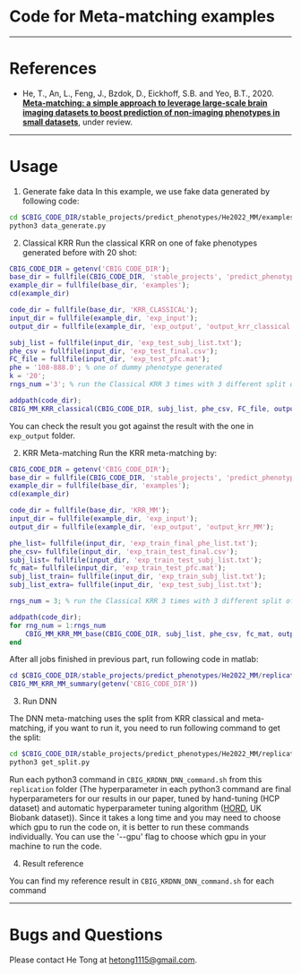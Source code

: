 # Code for Meta-matching examples

----

References
==========
+ He, T., An, L., Feng, J., Bzdok, D., Eickhoff, S.B. and Yeo, B.T., 2020. [**Meta-matching: a simple approach to leverage large-scale brain imaging datasets to boost prediction of non-imaging phenotypes in small datasets**](https://doi.org/10.1101/2020.08.10.245373), under review.

----

Usage
==========

1. Generate fake data
In this example, we use fake data generated by following code:
```bash
cd $CBIG_CODE_DIR/stable_projects/predict_phenotypes/He2022_MM/examples
python3 data_generate.py
```

2. Classical KRR
Run the classical KRR on one of fake phenotypes generated before with 20 shot:
```matlab
CBIG_CODE_DIR = getenv('CBIG_CODE_DIR');
base_dir = fullfile(CBIG_CODE_DIR, 'stable_projects', 'predict_phenotypes', 'He2022_MM');
example_dir = fullfile(base_dir, 'examples');
cd(example_dir)

code_dir = fullfile(base_dir, 'KRR_CLASSICAL');
input_dir = fullfile(example_dir, 'exp_input');
output_dir = fullfile(example_dir, 'exp_output', 'output_krr_classical');

subj_list = fullfile(input_dir, 'exp_test_subj_list.txt');
phe_csv = fullfile(input_dir, 'exp_test_final.csv');
FC_file = fullfile(input_dir, 'exp_test_pfc.mat');
phe = '108-888.0'; % one of dummy phenotype generated
k = '20';
rngs_num ='3'; % run the Classical KRR 3 times with 3 different split of 20 shot

addpath(code_dir);
CBIG_MM_KRR_classical(CBIG_CODE_DIR, subj_list, phe_csv, FC_file, output_dir, rngs_num, phe, k, false);
```
You can check the result you got against the result with the one in `exp_output` folder.

2. KRR Meta-matching
Run the KRR meta-matching by:
```matlab
CBIG_CODE_DIR = getenv('CBIG_CODE_DIR');
base_dir = fullfile(CBIG_CODE_DIR, 'stable_projects', 'predict_phenotypes', 'He2022_MM');
example_dir = fullfile(base_dir, 'examples');
cd(example_dir)

code_dir = fullfile(base_dir, 'KRR_MM');
input_dir = fullfile(example_dir, 'exp_input');
output_dir = fullfile(example_dir, 'exp_output', 'output_krr_MM');

phe_list= fullfile(input_dir, 'exp_train_final_phe_list.txt');
phe_csv= fullfile(input_dir, 'exp_train_test_final.csv');
subj_list= fullfile(input_dir, 'exp_train_test_subj_list.txt');
fc_mat= fullfile(input_dir, 'exp_train_test_pfc.mat');
subj_list_train= fullfile(input_dir, 'exp_train_subj_list.txt');
subj_list_extra= fullfile(input_dir, 'exp_test_subj_list.txt');

rngs_num = 3; % run the Classical KRR 3 times with 3 different split of 20 shot

addpath(code_dir);
for rng_num = 1:rngs_num
    CBIG_MM_KRR_MM_base(CBIG_CODE_DIR, subj_list, phe_csv, fc_mat, output_dir, num2str(rng_num), phe_list, subj_list_train, subj_list_extra);
end


```

After all jobs finished in previous part, run following code in matlab:
```matlab
cd $CBIG_CODE_DIR/stable_projects/predict_phenotypes/He2022_MM/replication
CBIG_MM_KRR_MM_summary(getenv('CBIG_CODE_DIR'))
```

3. Run DNN

The DNN meta-matching uses the split from KRR classical and meta-matching, if you want to run it, you need to run following command to get the split:
```bash
cd $CBIG_CODE_DIR/stable_projects/predict_phenotypes/He2022_MM/replication
python3 get_split.py
```

Run each python3 command in `CBIG_KRDNN_DNN_command.sh` from this `replication` folder (The hyperparameter in each python3 command are final hyperparameters for our results in our paper, tuned by hand-tuning (HCP dataset) and automatic hyperparameter tuning algorithm ([HORD](https://github.com/ilija139/HORD), UK Biobank dataset)). Since it takes a long time and you may need to choose which gpu to run the code on, it is better to run these commands individually. You can use the '--gpu' flag to choose which gpu in your machine to run the code.

4. Result reference

You can find my reference result in `CBIG_KRDNN_DNN_command.sh` for each command

----

Bugs and Questions
====
Please contact He Tong at hetong1115@gmail.com.
